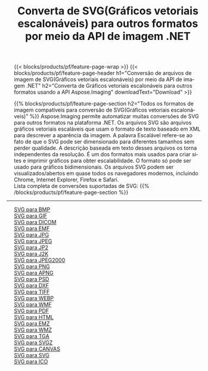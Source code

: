 ﻿---
title: Converta de SVG(Gráficos vetoriais escalonáveis) para outros formatos por meio da API de imagem .NET 
weight: 3920
url: /pt/net/conversion/from/svg 
lang: pt
langdirlevel: 2
locales: zh-hans,ja,it,ru,de,es,fr,nl,id,lt,pl,pt,vi,tr,ko,zh-hant,ar,hi,th,sv,cs,uk,he
description: Usando Aspose.Imaging você pode facilmente converter de SVG(Gráficos vetoriais escalonáveis) para outros formatos
---

{{< blocks/products/pf/feature-page-wrap >}}
{{< blocks/products/pf/feature-page-header h1="Conversão de arquivos de imagem de SVG(Gráficos vetoriais escalonáveis) por meio da API de imagem .NET" h2="Converta de Gráficos vetoriais escalonáveis para outros formatos usando a API Aspose.Imaging" downloadText="Download" >}}


{{% blocks/products/pf/feature-page-section  h2="Todos os formatos de imagem compatíveis para conversão de SVG(Gráficos vetoriais escalonáveis)" %}}
Aspose.Imaging permite automatizar muitas conversões de SVG para outros formatos na plataforma .NET. Os arquivos SVG são arquivos gráficos vetoriais escaláveis ​​que usam o formato de texto baseado em XML para descrever a aparência da imagem. A palavra Escalável refere-se ao fato de que o SVG pode ser dimensionado para diferentes tamanhos sem perder qualidade. A descrição baseada em texto desses arquivos os torna independentes da resolução. É um dos formatos mais usados ​​para criar sites e imprimir gráficos para obter escalabilidade. O formato só pode ser usado para gráficos bidimensionais. Os arquivos SVG podem ser visualizados/abertos em quase todos os navegadores modernos, incluindo Chrome, Internet Explorer, Firefox e Safari.
<br/>
Lista completa de conversões suportadas de SVG:
{{% /blocks/products/pf/feature-page-section %}}
<div class="container-fluid productfamilypage bg-gray">
    <div class="convertypes bg-gray agp-content section">
        <div class="container">
		<hr style="margin-left:-20px;"/>
		<div class="row other-converters">
		    <div class='col-md-2 other-converter remove-lp remove-rp'><a href="/imaging/pt/net/conversion/svg-to-bmp" >SVG para BMP</a></div><div class='col-md-2 other-converter remove-lp remove-rp'><a href="/imaging/pt/net/conversion/svg-to-gif" >SVG para GIF</a></div><div class='col-md-2 other-converter remove-lp remove-rp'><a href="/imaging/pt/net/conversion/svg-to-dicom" >SVG para DICOM</a></div><div class='col-md-2 other-converter remove-lp remove-rp'><a href="/imaging/pt/net/conversion/svg-to-emf" >SVG para EMF</a></div><div class='col-md-2 other-converter remove-lp remove-rp'><a href="/imaging/pt/net/conversion/svg-to-jpg" >SVG para JPG</a></div><div class='col-md-2 other-converter remove-lp remove-rp'><a href="/imaging/pt/net/conversion/svg-to-jpeg" >SVG para JPEG</a></div><div class='col-md-2 other-converter remove-lp remove-rp'><a href="/imaging/pt/net/conversion/svg-to-jp2" >SVG para JP2</a></div><div class='col-md-2 other-converter remove-lp remove-rp'><a href="/imaging/pt/net/conversion/svg-to-j2k" >SVG para J2K</a></div><div class='col-md-2 other-converter remove-lp remove-rp'><a href="/imaging/pt/net/conversion/svg-to-jpeg2000" >SVG para JPEG2000</a></div><div class='col-md-2 other-converter remove-lp remove-rp'><a href="/imaging/pt/net/conversion/svg-to-png" >SVG para PNG</a></div><div class='col-md-2 other-converter remove-lp remove-rp'><a href="/imaging/pt/net/conversion/svg-to-apng" >SVG para APNG</a></div><div class='col-md-2 other-converter remove-lp remove-rp'><a href="/imaging/pt/net/conversion/svg-to-psd" >SVG para PSD</a></div><div class='col-md-2 other-converter remove-lp remove-rp'><a href="/imaging/pt/net/conversion/svg-to-dxf" >SVG para DXF</a></div><div class='col-md-2 other-converter remove-lp remove-rp'><a href="/imaging/pt/net/conversion/svg-to-tiff" >SVG para TIFF</a></div><div class='col-md-2 other-converter remove-lp remove-rp'><a href="/imaging/pt/net/conversion/svg-to-webp" >SVG para WEBP</a></div><div class='col-md-2 other-converter remove-lp remove-rp'><a href="/imaging/pt/net/conversion/svg-to-wmf" >SVG para WMF</a></div><div class='col-md-2 other-converter remove-lp remove-rp'><a href="/imaging/pt/net/conversion/svg-to-pdf" >SVG para PDF</a></div><div class='col-md-2 other-converter remove-lp remove-rp'><a href="/imaging/pt/net/conversion/svg-to-html" >SVG para HTML</a></div><div class='col-md-2 other-converter remove-lp remove-rp'><a href="/imaging/pt/net/conversion/svg-to-emz" >SVG para EMZ</a></div><div class='col-md-2 other-converter remove-lp remove-rp'><a href="/imaging/pt/net/conversion/svg-to-wmz" >SVG para WMZ</a></div><div class='col-md-2 other-converter remove-lp remove-rp'><a href="/imaging/pt/net/conversion/svg-to-tga" >SVG para TGA</a></div><div class='col-md-2 other-converter remove-lp remove-rp'><a href="/imaging/pt/net/conversion/svg-to-svgz" >SVG para SVGZ</a></div><div class='col-md-2 other-converter remove-lp remove-rp'><a href="/imaging/pt/net/conversion/svg-to-canvas" >SVG para CANVAS</a></div><div class='col-md-2 other-converter remove-lp remove-rp'><a href="/imaging/pt/net/conversion/svg-to-svg" >SVG para SVG</a></div><div class='col-md-2 other-converter remove-lp remove-rp'><a href="/imaging/pt/net/conversion/svg-to-ico" >SVG para ICO</a></div>
                </div>
        </div>
    </div>
</div>
<br/>

